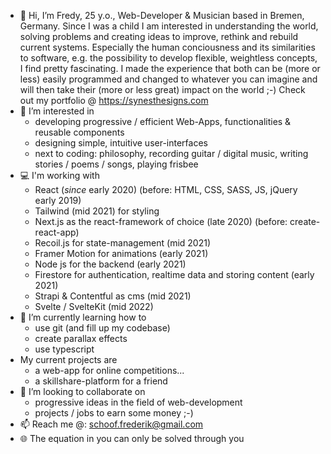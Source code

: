 - 👋 Hi, I’m Fredy, 25 y.o., Web-Developer & Musician based in Bremen, Germany.
  Since I was a child I am interested in understanding the world, solving problems and creating ideas to improve, rethink
  and rebuild current systems. Especially the human conciousness and its similarities to software, e.g. the
  possibility to develop flexible, weightless concepts, I find pretty fascinating.
  I made the experience that both can be (more or less) easily programmed and changed to whatever you can imagine 
  and will then take their (more or less great) impact on the world ;-)
Check out my portfolio @ https://synesthesigns.com
- 👀 I’m interested in
  - developing progressive / efficient Web-Apps, functionalities & reusable components
  - designing simple, intuitive user-interfaces
  - next to coding: philosophy, recording guitar / digital music, writing stories / poems / songs, playing frisbee
- 💻 I'm working with 
  - React (*since* early 2020) (before: HTML, CSS, SASS, JS, jQuery early 2019)
  - Tailwind (mid 2021) for styling
  - Next.js as the react-framework of choice (late 2020) (before: create-react-app)
  - Recoil.js for state-management (mid 2021)
  - Framer Motion for animations (early 2021)
  - Node js for the backend (early 2021)
  - Firestore for authentication, realtime data and storing content (early 2021)
  - Strapi & Contentful as cms (mid 2021)
  - Svelte / SvelteKit (mid 2022)
- 🌱 I’m currently learning how to
  - use git (and fill up my codebase)
  - create parallax effects
  - use typescript
- My current projects are 
  - a web-app for online competitions...
  - a skillshare-platform for a friend
- 💞️ I’m looking to collaborate on 
  - progressive ideas in the field of web-development
  - projects / jobs to earn some money ;-)
- 📫 Reach me @: schoof.frederik@gmail.com
- 🌐 The equation in you can only be solved through you

<!---
fvjupiter/fvjupiter is a ✨ special ✨ repository because its `README.md` (this file) appears on your GitHub profile.
You can click the Preview link to take a look at your changes.
--->
